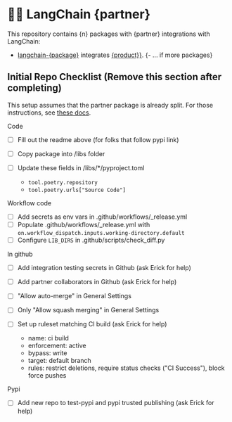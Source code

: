 # 🦜️🔗 LangChain {partner}

This repository contains {n} packages with {partner} integrations with LangChain:

- [langchain-{package}](https://pypi.org/project/langchain-{package}/) integrates [{product}}]({product_link}).
{- ... if more packages}

## Initial Repo Checklist (Remove this section after completing)

This setup assumes that the partner package is already split. For those instructions,
see [these docs](https://python.langchain.com/docs/contributing/integrations#partner-packages).

Code

- [ ] Fill out the readme above (for folks that follow pypi link)
- [ ] Copy package into /libs folder
- [ ] Update these fields in /libs/*/pyproject.toml

    - `tool.poetry.repository`
    - `tool.poetry.urls["Source Code"]`

Workflow code

- [ ] Add secrets as env vars in .github/workflows/_release.yml
- [ ] Populate .github/workflows/_release.yml with `on.workflow_dispatch.inputs.working-directory.default`
- [ ] Configure `LIB_DIRS` in .github/scripts/check_diff.py

In github

- [ ] Add integration testing secrets in Github (ask Erick for help)
- [ ] Add partner collaborators in Github (ask Erick for help)
- [ ] "Allow auto-merge" in General Settings 
- [ ] Only "Allow squash merging" in General Settings

- [ ] Set up ruleset matching CI build (ask Erick for help)
    - name: ci build
    - enforcement: active
    - bypass: write
    - target: default branch
    - rules: restrict deletions, require status checks ("CI Success"), block force pushes

Pypi

- [ ] Add new repo to test-pypi and pypi trusted publishing (ask Erick for help)
